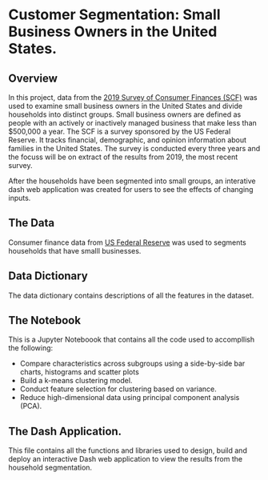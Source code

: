 # Customer Segmentation: Small Business Owners in the United States.

## Overview

In this project, data from the [2019 Survey of Consumer Finances (SCF)](https://www.federalreserve.gov/econres/scfindex.htm) was used to examine small business owners in the United States and divide households into distinct groups. Small business owners are defined as people with an actively or inactively managed business that make less than $500,000 a year. The SCF is a survey sponsored by the US Federal Reserve. It tracks financial, demographic, and opinion information about families in the United States. The survey is conducted every three years and the focuss will be on extract of the results from 2019, the most recent survey.


After the households have been segmented into small groups, an interative dash web application was created for users to see the effects of changing inputs. 

## The Data

Consumer finance data from [US Federal Reserve](https://www.federalreserve.gov/econres/scfindex.htm) was used to segments households that have smalll businesses. 

## Data Dictionary

The data dictionary contains descriptions of all the features in the dataset.

## The Notebook

This is a Jupyter Noteboook that contains all the code used to accompllish the following:

- Compare characteristics across subgroups using a side-by-side bar charts, histograms and scatter plots
- Build a k-means clustering model.
- Conduct feature selection for clustering based on variance.
- Reduce high-dimensional data using principal component analysis (PCA).

## The Dash Application.

This file contains all the functions and libraries used to design, build and deploy an interactive Dash web application to view the results from the household segmentation.